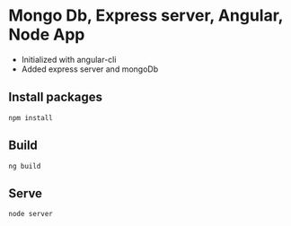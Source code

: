# Mongo Db, Express server, Angular, Node App 


- Initialized with angular-cli
- Added express server and mongoDb


## Install packages

`npm install`


## Build

`ng build`


## Serve

`node server`

